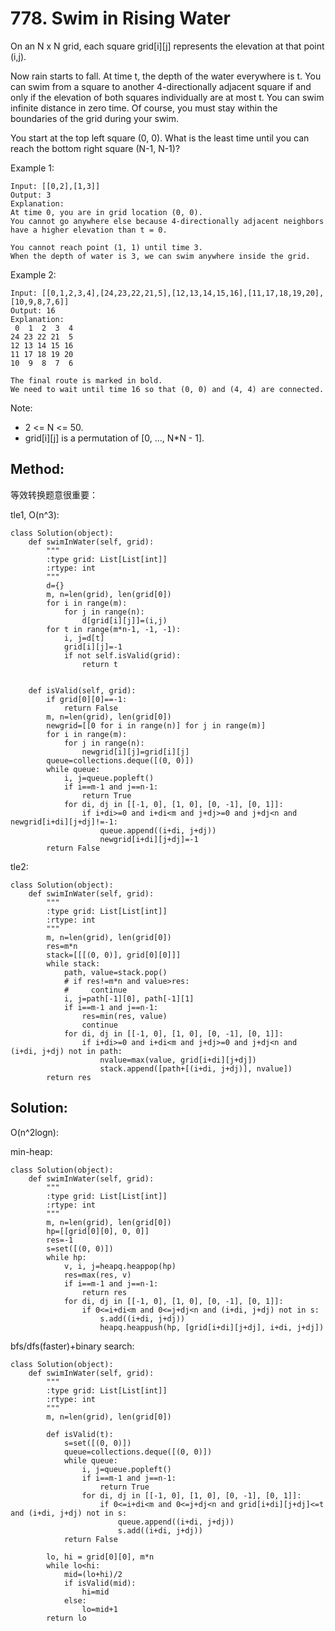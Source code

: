# 778. Swim in Rising Water

On an N x N grid, each square grid[i][j] represents the elevation at that point (i,j).

Now rain starts to fall. At time t, the depth of the water everywhere is t. You can swim from a square to another 4-directionally adjacent square if and only if the elevation of both squares individually are at most t. You can swim infinite distance in zero time. Of course, you must stay within the boundaries of the grid during your swim.

You start at the top left square (0, 0). What is the least time until you can reach the bottom right square (N-1, N-1)?

Example 1:
    
    Input: [[0,2],[1,3]]
    Output: 3
    Explanation:
    At time 0, you are in grid location (0, 0).
    You cannot go anywhere else because 4-directionally adjacent neighbors have a higher elevation than t = 0.

    You cannot reach point (1, 1) until time 3.
    When the depth of water is 3, we can swim anywhere inside the grid.

Example 2:

    Input: [[0,1,2,3,4],[24,23,22,21,5],[12,13,14,15,16],[11,17,18,19,20],[10,9,8,7,6]]
    Output: 16
    Explanation:
     0  1  2  3  4
    24 23 22 21  5
    12 13 14 15 16
    11 17 18 19 20
    10  9  8  7  6
    
    The final route is marked in bold.
    We need to wait until time 16 so that (0, 0) and (4, 4) are connected.

Note:

- 2 <= N <= 50.
- grid[i][j] is a permutation of [0, ..., N*N - 1].

## Method:

等效转换题意很重要：

tle1, O(n^3):

    class Solution(object):
        def swimInWater(self, grid):
            """
            :type grid: List[List[int]]
            :rtype: int
            """
            d={}
            m, n=len(grid), len(grid[0])
            for i in range(m):
                for j in range(n):
                    d[grid[i][j]]=(i,j)
            for t in range(m*n-1, -1, -1):
                i, j=d[t]
                grid[i][j]=-1
                if not self.isValid(grid):
                    return t
            
            
        def isValid(self, grid):
            if grid[0][0]==-1:
                return False
            m, n=len(grid), len(grid[0])
            newgrid=[[0 for i in range(n)] for j in range(m)]
            for i in range(m):
                for j in range(n):
                    newgrid[i][j]=grid[i][j]
            queue=collections.deque([(0, 0)])
            while queue:
                i, j=queue.popleft()
                if i==m-1 and j==n-1:
                    return True
                for di, dj in [[-1, 0], [1, 0], [0, -1], [0, 1]]:
                    if i+di>=0 and i+di<m and j+dj>=0 and j+dj<n and newgrid[i+di][j+dj]!=-1:
                        queue.append((i+di, j+dj))
                        newgrid[i+di][j+dj]=-1
            return False
            
tle2:

    class Solution(object):
        def swimInWater(self, grid):
            """
            :type grid: List[List[int]]
            :rtype: int
            """
            m, n=len(grid), len(grid[0])
            res=m*n
            stack=[[[(0, 0)], grid[0][0]]]
            while stack:
                path, value=stack.pop()
                # if res!=m*n and value>res:
                #     continue
                i, j=path[-1][0], path[-1][1]
                if i==m-1 and j==n-1:
                    res=min(res, value)
                    continue
                for di, dj in [[-1, 0], [1, 0], [0, -1], [0, 1]]:
                    if i+di>=0 and i+di<m and j+dj>=0 and j+dj<n and (i+di, j+dj) not in path:
                        nvalue=max(value, grid[i+di][j+dj])
                        stack.append([path+[(i+di, j+dj)], nvalue])
            return res

## Solution:

O(n^2logn):

min-heap:

    class Solution(object):
        def swimInWater(self, grid):
            """
            :type grid: List[List[int]]
            :rtype: int
            """
            m, n=len(grid), len(grid[0])
            hp=[[grid[0][0], 0, 0]]
            res=-1
            s=set([(0, 0)])
            while hp:
                v, i, j=heapq.heappop(hp)
                res=max(res, v)
                if i==m-1 and j==n-1:
                    return res
                for di, dj in [[-1, 0], [1, 0], [0, -1], [0, 1]]:
                    if 0<=i+di<m and 0<=j+dj<n and (i+di, j+dj) not in s:
                        s.add((i+di, j+dj))
                        heapq.heappush(hp, [grid[i+di][j+dj], i+di, j+dj])
                        
bfs/dfs(faster)+binary search:

    class Solution(object):
        def swimInWater(self, grid):
            """
            :type grid: List[List[int]]
            :rtype: int
            """
            m, n=len(grid), len(grid[0])
            
            def isValid(t):
                s=set([(0, 0)])
                queue=collections.deque([(0, 0)])
                while queue:
                    i, j=queue.popleft()
                    if i==m-1 and j==n-1:
                        return True
                    for di, dj in [[-1, 0], [1, 0], [0, -1], [0, 1]]:
                        if 0<=i+di<m and 0<=j+dj<n and grid[i+di][j+dj]<=t and (i+di, j+dj) not in s:
                            queue.append((i+di, j+dj))
                            s.add((i+di, j+dj))
                return False
            
            lo, hi = grid[0][0], m*n
            while lo<hi:
                mid=(lo+hi)/2
                if isValid(mid):
                    hi=mid
                else:
                    lo=mid+1
            return lo